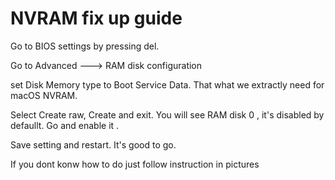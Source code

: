 #  NVRAM fix up guide 

Go to BIOS settings by pressing del.

Go to Advanced ---> RAM disk configuration 

set Disk Memory type to Boot Service Data. That what we extractly need for macOS NVRAM.

Select Create raw, Create and exit. You will see RAM disk 0 , it's disabled by defaullt. Go and enable it .

Save setting and restart. It's good to go.

If you dont konw how to do just follow instruction in pictures





